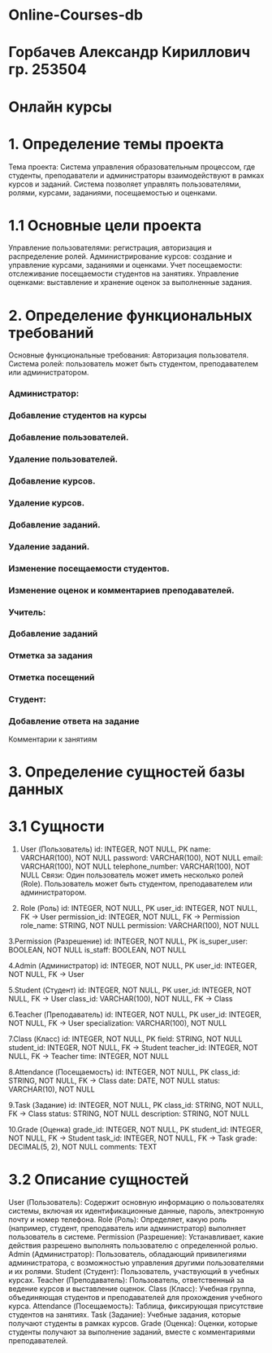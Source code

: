 # Online-Сourses-db
# Горбачев Александр Кириллович гр. 253504
# Онлайн курсы
# 1. Определение темы проекта
Тема проекта: Система управления образовательным процессом, где студенты, преподаватели и администраторы взаимодействуют в рамках курсов и заданий. Система позволяет управлять пользователями, ролями, курсами, заданиями, посещаемостью и оценками.
# 1.1 Основные цели проекта
Управление пользователями: регистрация, авторизация и распределение ролей.
Администрирование курсов: создание и управление курсами, заданиями и оценками.
Учет посещаемости: отслеживание посещаемости студентов на занятиях.
Управление оценками: выставление и хранение оценок за выполненные задания.
# 2. Определение функциональных требований
Основные функциональные требования:
Авторизация пользователя.
Система ролей: пользователь может быть студентом, преподавателем или администратором.
### Администратор:
### Добавление студентов на курсы
### Добавление пользователей.
### Удаление пользователей.
### Добавление курсов.
### Удаление курсов.
### Добавление заданий.
### Удаление заданий.
### Изменение посещаемости студентов.
### Изменение оценок и комментариев преподавателей.
### Учитель:
### Добавление заданий
### Отметка за задания 
### Отметка посещений
### Студент:
### Добавление ответа на задание
Комментарии к занятиям
# 3. Определение сущностей базы данных
# 3.1 Сущности
1. User (Пользователь)
id: INTEGER, NOT NULL, PK
name: VARCHAR(100), NOT NULL
password: VARCHAR(100), NOT NULL
email: VARCHAR(100), NOT NULL
telephone_number: VARCHAR(100), NOT NULL
Связи:
Один пользователь может иметь несколько ролей (Role).
Пользователь может быть студентом, преподавателем или администратором.

2. Role (Роль)
id: INTEGER, NOT NULL, PK
user_id: INTEGER, NOT NULL, FK -> User
permission_id: INTEGER, NOT NULL, FK -> Permission
role_name: STRING, NOT NULL
permission: VARCHAR(100), NOT NULL

3.Permission (Разрешение)
id: INTEGER, NOT NULL, PK
is_super_user: BOOLEAN, NOT NULL
is_staff: BOOLEAN, NOT NULL

4.Admin (Администратор)
id: INTEGER, NOT NULL, PK
user_id: INTEGER, NOT NULL, FK -> User

5.Student (Студент)
id: INTEGER, NOT NULL, PK
user_id: INTEGER, NOT NULL, FK -> User
class_id: VARCHAR(100), NOT NULL, FK -> Class

6.Teacher (Преподаватель)
id: INTEGER, NOT NULL, PK
user_id: INTEGER, NOT NULL, FK -> User
specialization: VARCHAR(100), NOT NULL

7.Class (Класс)
id: INTEGER, NOT NULL, PK
field: STRING, NOT NULL
student_id: INTEGER, NOT NULL, FK -> Student
teacher_id: INTEGER, NOT NULL, FK -> Teacher
time: INTEGER, NOT NULL

8.Attendance (Посещаемость)
id: INTEGER, NOT NULL, PK
class_id: STRING, NOT NULL, FK -> Class
date: DATE, NOT NULL
status: VARCHAR(10), NOT NULL

9.Task (Задание)
id: INTEGER, NOT NULL, PK
class_id: STRING, NOT NULL, FK -> Class
status: STRING, NOT NULL
description: STRING, NOT NULL

10.Grade (Оценка)
grade_id: INTEGER, NOT NULL, PK
student_id: INTEGER, NOT NULL, FK -> Student
task_id: INTEGER, NOT NULL, FK -> Task
grade: DECIMAL(5, 2), NOT NULL
comments: TEXT
# 3.2 Описание сущностей
User (Пользователь): Содержит основную информацию о пользователях системы, включая их идентификационные данные, пароль, электронную почту и номер телефона.
Role (Роль): Определяет, какую роль (например, студент, преподаватель или администратор) выполняет пользователь в системе.
Permission (Разрешение): Устанавливает, какие действия разрешено выполнять пользователю с определенной ролью.
Admin (Администратор): Пользователь, обладающий привилегиями администратора, с возможностью управления другими пользователями и их ролями.
Student (Студент): Пользователь, участвующий в учебных курсах.
Teacher (Преподаватель): Пользователь, ответственный за ведение курсов и выставление оценок.
Class (Класс): Учебная группа, объединяющая студентов и преподавателей для прохождения учебного курса.
Attendance (Посещаемость): Таблица, фиксирующая присутствие студентов на занятиях.
Task (Задание): Учебные задания, которые получают студенты в рамках курсов.
Grade (Оценка): Оценки, которые студенты получают за выполнение заданий, вместе с комментариями преподавателей.
